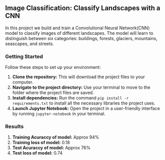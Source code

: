 ## Image Classification: Classify Landscapes with a CNN

In this project we build and train a Convolutional Neural Network(CNN) model to classify images of different landscapes. The model will learn to distinguish between six categories: buildings, forests, glaciers, mountains, seascapes, and streets.

### Getting Started

Follow these steps to set up your environment:

1. **Clone the repository:** This will download the project files to your computer.
2. **Navigate to the project directory:** Use your terminal to move to the folder where the project files are saved.
3. **Install dependencies:** Run the command `pip install -r requirements.txt` to install all the necessary libraries the project uses.
4. **Launch Jupyter Notebook:** Open the project in a user-friendly interface by running `jupyter-notebook` in your terminal.

### Results

1. **Training Acuraccy of model:** Approx 94%
2. **Training loss of model:** 0.18
3. **Test Acuraccy of model:** Approx 76%
4. **Test loss of model:** 0.74
